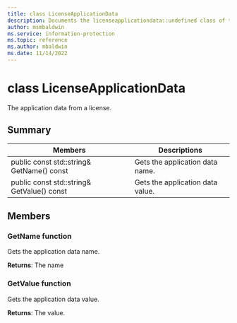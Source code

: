 ```yaml
---
title: class LicenseApplicationData 
description: Documents the licenseapplicationdata::undefined class of the Microsoft Information Protection (MIP) SDK.
author: msmbaldwin
ms.service: information-protection
ms.topic: reference
ms.author: mbaldwin
ms.date: 11/14/2022
---
```


# class LicenseApplicationData 
The application data from a license.
  
## Summary
 Members                        | Descriptions                                
--------------------------------|---------------------------------------------
public const std::string& GetName() const  |  Gets the application data name.
public const std::string& GetValue() const  |  Gets the application data value.
  
## Members
  
### GetName function
Gets the application data name.

  
**Returns**: The name
  
### GetValue function
Gets the application data value.

  
**Returns**: The value.
